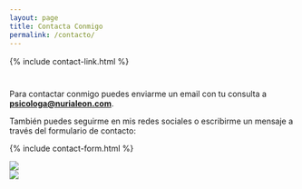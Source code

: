 ```yaml
---
layout: page
title: Contacta Conmigo
permalink: /contacto/
---
```


<div style="margin-top: 16px; margin-bottom: 40px;">
    {% include contact-link.html %}
</div>

Para contactar conmigo puedes enviarme un email con tu consulta a **psicologa@nurialeon.com**.

También puedes seguirme en mis redes sociales o escribirme un mensaje a través del formulario de contacto:

{% include contact-form.html %}

<p>
    <div class="carousel" data-flickity='{ "imagesLoaded": true, "wrapAround": true, "autoPlay": true }'>
    <div class="carousel-cell"><img src="{{ site.baseurl }}/images/nurialeon_contacto.jpg" /></div>
    <div class="carousel-cell"><img src="{{ site.baseurl }}/images/sesiones_terapia.jpg" /></div>
    </div>
</p>
